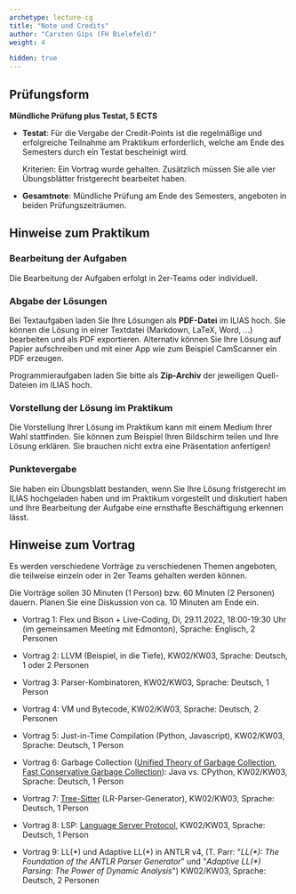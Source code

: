 ```yaml
---
archetype: lecture-cg
title: "Note und Credits"
author: "Carsten Gips (FH Bielefeld)"
weight: 4

hidden: true
---
```



## Prüfungsform

**Mündliche Prüfung plus Testat, 5 ECTS**

-   **Testat**:
    Für die Vergabe der Credit-Points ist die regelmäßige und erfolgreiche
    Teilnahme am Praktikum erforderlich, welche am Ende des Semesters durch
    ein Testat bescheinigt wird.

    Kriterien: Ein Vortrag wurde gehalten. Zusätzlich müssen Sie alle vier
    Übungsblätter fristgerecht bearbeitet haben.

-   **Gesamtnote**:
    Mündliche Prüfung am Ende des Semesters, angeboten in beiden
    Prüfungszeiträumen.


## Hinweise zum Praktikum

### Bearbeitung der Aufgaben

Die Bearbeitung der Aufgaben erfolgt in 2er-Teams oder individuell.

### Abgabe der Lösungen

Bei Textaufgaben laden Sie Ihre Lösungen als **PDF-Datei** im ILIAS hoch. Sie
können die Lösung in einer Textdatei (Markdown, LaTeX, Word, ...) bearbeiten
und als PDF exportieren. Alternativ können Sie Ihre Lösung auf Papier
aufschreiben und mit einer App wie zum Beispiel CamScanner ein PDF erzeugen.

Programmieraufgaben laden Sie bitte als **Zip-Archiv** der jeweiligen
Quell-Dateien im ILIAS hoch.

### Vorstellung der Lösung im Praktikum

Die Vorstellung Ihrer Lösung im Praktikum kann mit einem Medium Ihrer Wahl
stattfinden. Sie können zum Beispiel Ihren Bildschirm teilen und Ihre Lösung
erklären. Sie brauchen nicht extra eine Präsentation anfertigen!

### Punktevergabe

Sie haben ein Übungsblatt bestanden, wenn Sie Ihre Lösung fristgerecht
im ILIAS hochgeladen haben und im Praktikum vorgestellt und diskutiert
haben und Ihre Bearbeitung der Aufgabe eine ernsthafte Beschäftigung
erkennen lässt.


## Hinweise zum Vortrag

Es werden verschiedene Vorträge zu verschiedenen Themen angeboten, die
teilweise einzeln oder in 2er Teams gehalten werden können.

Die Vorträge sollen 30 Minuten (1 Person) bzw. 60 Minuten (2 Personen)
dauern. Planen Sie eine Diskussion von ca. 10 Minuten am Ende ein.

-   Vortrag 1:
    Flex und Bison + Live-Coding,
    Di, 29.11.2022, 18:00-19:30 Uhr (im gemeinsamen Meeting mit Edmonton),
    Sprache: Englisch,
    2 Personen

-   Vortrag 2:
    LLVM (Beispiel, in die Tiefe),
    KW02/KW03,
    Sprache: Deutsch,
    1 oder 2 Personen

-   Vortrag 3:
    Parser-Kombinatoren,
    KW02/KW03,
    Sprache: Deutsch,
    1 Person

-   Vortrag 4:
    VM und Bytecode,
    KW02/KW03,
    Sprache: Deutsch,
    2 Personen

-   Vortrag 5:
    Just-in-Time Compilation (Python, Javascript),
    KW02/KW03,
    Sprache: Deutsch,
    1 Person

-   Vortrag 6:
    Garbage Collection
    ([Unified Theory of Garbage Collection](https://www.cs.cornell.edu/courses/cs6120/2020fa/blog/unified-theory-gc/),
    [Fast Conservative Garbage Collection](https://www.cs.cornell.edu/courses/cs6120/2020fa/blog/modern-gc/)):
    Java vs. CPython,
    KW02/KW03,
    Sprache: Deutsch,
    1 Person

-   Vortrag 7:
    [Tree-Sitter](http://tree-sitter.github.io/tree-sitter/) (LR-Parser-Generator),
    KW02/KW03,
    Sprache: Deutsch,
    1 Person

-   Vortrag 8:
    LSP: [Language Server Protocol](https://microsoft.github.io/language-server-protocol/),
    KW02/KW03,
    Sprache: Deutsch,
    1 Person

-   Vortrag 9:
    LL(\*) und Adaptive LL(\*) in ANTLR v4,
    (T. Parr: "_LL(\*): The Foundation of the ANTLR Parser Generator_" und "_Adaptive LL(\*) Parsing: The Power of Dynamic Analysis_")
    KW02/KW03,
    Sprache: Deutsch,
    2 Personen
